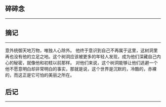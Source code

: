 ## 碎碎念
----


## 摘记
----


意外统御天地万物，唯独人心除外。
他终于意识到自己不再属于这里，这树洞里再也没有他的立足之地。这个树洞应该被更多的年轻人发现，成为他们深藏自己内心的秘密，就像他和初枝以前那样。
对他们来说，这个树洞能够让他们逃避一个他不愿意明白却非常明白的事实，那就是说，这个世界是沉默的，冷酷的，赤裸的，而这正是它可怕的美丽之所在。

## 后记
---